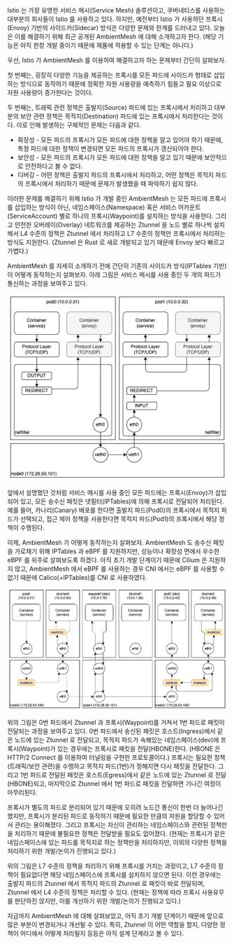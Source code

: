 Istio 는 가장 유명한 서비스 메시(Service Mesh) 솔루션이고, 쿠버네티스를 사용하는 대부분의 회사들이 Istio 를 사용하고 있다. 하지만, 예전부터 Istio 가 사용하던 프록시(Envoy) 기반의 사이드카(Sidecar) 방식은 다양한 문제와 한계를 드러내고 있다. 오늘은 이를 해결하기 위해 최근 공개된 AmbientMesh 에 대해 소개하고자 한다. (해당 기능은 아직 한창 개발 중이기 때문에 제품에 적용할 수 있는 단계는 아니다.)

우선, Istio 가 AmbientMesh 를 이용하여 해결하고자 하는 문제부터 간단히 살펴보자.

첫 번째는, 굉장히 다양한 기능을 제공하는 프록시를 모든 파드에 사이드카 형태로 삽입하는 방식으로 동작하기 때문에 정확한 자원 사용량을 예측하기 힘들고 필요 이상으로 자원 사용량이 증가한다는 것이다.

두 번째는, 트래픽 관련 정책은 출발지(Source) 파드에 있는 프록시에서 처리하고 대부분의 보안 관련 정책은 목적지(Destination) 파드에 있는 프록시에서 처리한다는 것이다. 이로 인해 발생하는 구체적인 문제는 다음과 같다.

- 확장성 - 모든 파드의 프록시가 모든 파드에 대한 정책을 알고 있어야 하기 때문에, 특정 파드에 대한 정책이 변경되면 모든 파드의 프록시가 갱신되어야 한다.
- 보안성 - 모든 파드의 프록시가 모든 파드에 대한 정책을 알고 있기 때문에 보안적으로 안전하다고 볼 수 없다.
- 디버깅 - 어떤 정책은 출발지 파드의 프록시에서 처리하고, 어떤 정책은 목적지 파드의 프록시에서 처리하기 때문에 문제가 발생했을 때 파악하기 쉽지 않다.

이러한 문제를 해결하기 위해 Istio 가 개발 중인 AmbientMesh 는 모든 파드에 프록시를 삽입하는 방식이 아닌, 네임스페이스(Namespace) 혹은 서비스 어카운트(ServiceAccount) 별로 하나의 프록시(Waypoint)를 설치하는 방식을 사용한다. 그리고 안전한 오버레이(Overlay) 네트워크를 제공하는 Ztunnel 을 노드 별로 하나씩 설치해서 L4 수준의 정책은 Ztunnel 에서 처리하고 L7 수준의 정책만 프록시에서 처리하는 방식도 지원한다. (Ztunnel 은 Rust 로 새로 개발되고 있기 때문에 Envoy 보다 빠르고 가볍다.)

AmbientMesh 를 자세히 소개하기 전에 간단히 기존의 사이드카 방식(IPTables 기반)이 어떻게 동작하는지 살펴보자. 아래 그림은 서비스 메시를 사용 중인 두 개의 파드가 통신하는 과정을 보여주고 있다.

![istio.proxy](./istio-proxy.png)

앞에서 설명했던 것처럼 서비스 메시를 사용 중인 모든 파드에는 프록시(Envoy)가 삽입되어 있고, 모든 송수신 패킷은 넷필터(IPTables)에 의해 프록시로 전달되어 처리된다. 예를 들어, 카나리(Canary) 배포를 한다면 출발지 파드(Pod0)의 프록시에서 목적지 파드가 선택되고, 접근 제어 정책을 사용한다면 목적지 파드(Pod1)의 프록시에서 해당 정책이 수행된다.

이제, AmbientMesh 가 어떻게 동작하는지 살펴보자. AmbientMesh 도 송수신 패킷을 가로채기 위해 IPTables 과 eBPF 를 지원하지만, 성능이나 확장성 면에서 우수한 eBPF 를 위주로 살펴보도록 하겠다. 아직 초기 개발 단계이기 때문에 Cilium 은 지원하지 않고, AmbientMesh 에서 eBPF 를 사용하는 경우 CNI 에서는 eBPF 를 사용할 수 없기 때문에 Calico(+IPTables)를 CNI 로 사용하였다.

![istio.ambientmesh](./istio-ambientmesh.png)

위의 그림은 0번 파드에서 Ztunnel 과 프록시(Waypoint)를 거쳐서 1번 파드로 패킷이 전달되는 과정을 보여주고 있다. 0번 파드에서 송신된 패킷은 호스트(Ingress)에서 같은 노드에 있는 Ztunnel 로 전달되고, 목적지 파드가 속해있는 네임스페이스(dev)에 프록시(Waypoint)가 있는 경우에는 프록시로 패킷을 전달(HBONE)한다. (HBONE 은 HTTP/2 Connect 를 이용하여 터널링을 구현한 프로토콜이다.) 프록시는 필요한 정책(트래픽/보안 관련)을 수행하고 목적지 파드(1번)가 정해지면 다시 패킷을 전달한다. 그리고 1번 파드로 전달된 패킷은 호스트(Egress)에서 같은 노드에 있는 Ztunnel 로 전달(HBONE)되고, 마지막으로 Ztunnel 에서 1번 파드로 패킷을 전달하면 기나긴 여정이 마무리된다.

프록시가 별도의 파드로 분리되어 있기 때문에 오히려 노드간 통신이 한번 더 늘어나긴 했지만, 프록시가 분리된 파드로 동작하기 때문에 필요한 만큼의 자원을 할당할 수 있어서 관리는 용이해졌다. 그리고 프록시는 자신이 관리하는 네임스페이스와 관련된 정책만을 처리하기 때문에 불필요한 정책은 전달받을 필요도 없어졌다. (현재는 프록시가 같은 네임스페이스에 있는 파드를 목적지로 하는 정책만을 처리하지만, 이외의 다양한 정책을 처리하기 위한 개발/논의가 진행되고 있다.)

위의 그림은 L7 수준의 정책을 처리하기 위해 프록시를 거치는 과정이고, L7 수준의 정책이 필요없다면 해당 네임스페이스에 프록시를 설치하지 않으면 된다. 이런 경우에는 출발지 파드의 Ztunnel 에서 목적지 파드의 Ztunnel 로 패킷이 바로 전달되며, Ztunnel 에서 L4 수준의 정책은 처리할 수 있다. (현재는 정책에 따라 프록시 사용유무를 판단하진 않지만, 이를 개선하기 위한 개발/논의가 진행되고 있다.)

지금까지 AmbientMesh 에 대해 살펴보았고, 아직 초기 개발 단계이기 때문에 앞으로 많은 부분이 변경되거나 개선될 수 있다. 특히, Ztunnel 이 어떤 역할을 할지, 다양한 정책이 어디에서 어떻게 처리될지 등등은 아직 설계 단계라고 볼 수 있다.
